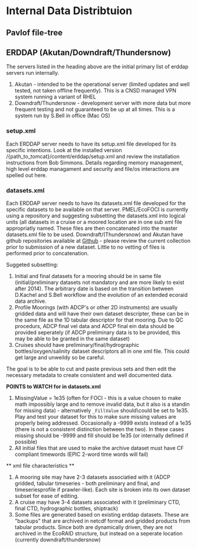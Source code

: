 # Internal Data Distribtuion

## Pavlof file-tree

## ERDDAP (Akutan/Downdraft/Thundersnow)

The servers listed in the heading above are the initial primary list of erddap servers run internally.

1. Akutan - intended to be the operational server (limited updates and well tested, not taken offline frequently).  This is a CNSD managed VPN system running a variant of RHEL
2. Downdraft/Thundersnow - development server with more data but more frequent testing and not guaranteed to be up at all times.  This is a system run by S.Bell in office (Mac OS)

### setup.xml

Each ERDDAP server needs to have its setup.xml file developed for its specific intentions.  Look at the installed version /{path_to_tomcat}/content/erddap/setup.xml and review the installation instructions from Bob Simmons.  Details regarding memory management, high level erddap managament and security and file/os interactions are spelled out here.

### datasets.xml

Each ERDDAP server needs to have its datasets.xml file developed for the specific datasets to be available on that server.  PMEL/EcoFOCI is currently using a repository and suggesting subsetting the datasets.xml into logical units (all datasets in a cruise or a moored location are in one sub xml file appropriatly named.  These files are then concatenated into the master datasets.xml file to be used.  Downdraft/(Thundersnow) and Akutan have github repositories available at [Github](https://github.com/NOAA-PMEL/EcoFOCI_FieldOps_Documentation/tree/master/erddap_xml) - please review the current collection prior to submission of a new dataset.  Little to no vetting of files is performed prior to concatenation.

Suggeted subsetting:
1. Initial and final datasets for a mooring should be in same file (initial/preliminary datasets not mandatory and are more likely to exist after 2014).  The arbitrary date is based on the transition between D.Kachel and S.Bell workflow and the evolution of an extended ecoraid data archive.  
2. Profile Moorings (with ADCP's or other 2D instruments) are usually gridded data and will have their own dataset descripter, these can be in the same file as the 1D tabular descriptor for that mooring.  Due to QC procedurs, ADCP final vel data and ADCP final ein data should be provided seperately (if ADCP preliminary data is to be provided, this may be able to be granted in the same dataset)
3. Cruises should have preliminary/final/hydrographic bottles/oxygen/salinity dataset descriptors all in one xml file.  This could get large and unweildy so be careful.

The goal is to be able to cut and paste previous sets and then edit the necessary metadata to create consistent and well documented data.

**POINTS to WATCH for in datasets.xml**

1. MissingValue = 1e35 (often for FOCI - this is a value chosen to make math impossibly large and to remove invalid data, but it also is a standin for missing data) - alternatively `_FillValue` should\could be set to 1e35.  Play and test your dataset for this to make sure missing values are properly being addressed.  Occasionally a -9999 exists instead of a 1e35 (there is not a consistent distinction between the two).  In these cases missing should be -9999 and fill should be 1e35 (or internally defined if possible)
2.  All initial files that are used to make the archive dataset must have CF compliant timewords (EPIC 2-word time words will fail)

** xml file characteristics **
1.  A mooring site may have 2-3 datasets associatied with it (ADCP gridded, tabular timeseries - both preliminary and final, and timeseriesprofile if prawler-like).  Each site is broken into its own dataset subset for ease of editing.
2.  A cruise may have 3-4 datasets associated with it (preliminary CTD, final CTD, hydrographic bottles, shiptrack)
3.  Some files are generated based on existing erddap datasets.  These are "backups" that are archived in netcdf format and gridded products from tabular products.  Since both are dynamically driven, they are not archived in the EcoRAID structure, but instead on a seperate location (currently downdraft/thundersnow)